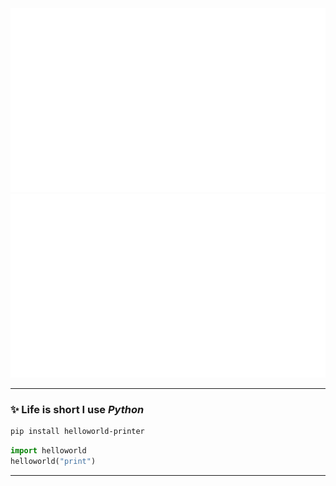 <div class="svg-container">
  <img src="https://raw.githubusercontent.com/kenchou2006/github-stats/master/generated/overview.svg#gh-dark-mode-only" alt="Overview" />
  <img src="https://raw.githubusercontent.com/kenchou2006/github-stats/master/generated/languages.svg#gh-dark-mode-only" alt="Languages" />
</div>

---
### :sparkles: Life is short I use _*Python*_

```bash
pip install helloworld-printer
```

```python
import helloworld
helloworld("print")
```
---

